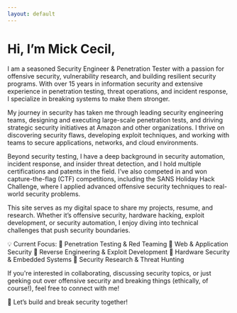 ```yaml
---
layout: default
---
```

# Hi, I’m Mick Cecil,
 I am a seasoned Security Engineer & Penetration Tester with a passion for offensive security, vulnerability research, and building resilient security programs. With over 15 years in information security and extensive experience in penetration testing, threat operations, and incident response, I specialize in breaking systems to make them stronger.

My journey in security has taken me through leading security engineering teams, designing and executing large-scale penetration tests, and driving strategic security initiatives at Amazon and other organizations. I thrive on discovering security flaws, developing exploit techniques, and working with teams to secure applications, networks, and cloud environments.

Beyond security testing, I have a deep background in security automation, incident response, and insider threat detection, and I hold multiple certifications and patents in the field. I’ve also competed in and won capture-the-flag (CTF) competitions, including the SANS Holiday Hack Challenge, where I applied advanced offensive security techniques to real-world security problems.

This site serves as my digital space to share my projects, resume, and research. Whether it’s offensive security, hardware hacking, exploit development, or security automation, I enjoy diving into technical challenges that push security boundaries.

💡 Current Focus:
🔹 Penetration Testing & Red Teaming
🔹 Web & Application Security
🔹 Reverse Engineering & Exploit Development
🔹 Hardware Security & Embedded Systems
🔹 Security Research & Threat Hunting

If you're interested in collaborating, discussing security topics, or just geeking out over offensive security and breaking things (ethically, of course!), feel free to connect with me!

🚀 Let’s build and break security together!